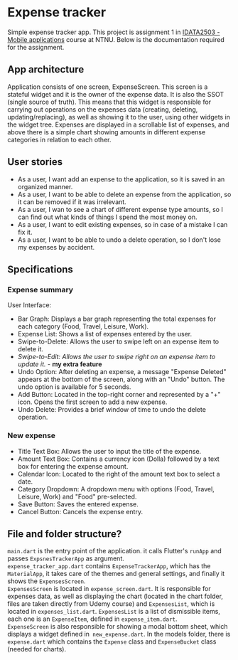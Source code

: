 # Expense tracker


Simple expense tracker app. This project is assignment 1 in [IDATA2503 - Mobile applications](https://www.ntnu.edu/studies/courses/IDATA2503) course at NTNU. Below is the documentation required for the assignment.  



## App architecture
Application consists of one screen, ExpenseScreen. This screen is a stateful widget and it is the owner of the expense data. It is also the SSOT (single source of truth). This means that this widget is responsible for carrying  out operations on the expenses data (creating, deleting, updating/replacing), as well as showing it to the user, using other widgets in the widget tree. Expenses are displayed in a scrollable list of expenses, and above there is a simple chart showing amounts in different expense categories in relation to each other.  

## User stories
 - As a user, I want add an expense to the application, so it is saved in an organized manner.  
 - As a user, I want to be able to delete an expense from the application, so it can be removed if it was irrelevant.  
 - As a user, I wan to see a chart of different expense type amounts, so I can find out what kinds of things I spend the most money on.  
 - As a user, I want to edit existing expenses, so in case of a mistake I can fix it.  
 - As a user, I want to be able to undo a delete operation, so I don't lose my expenses by accident.  
 
## Specifications
### Expense summary
User Interface:
- Bar Graph: Displays a bar graph representing the total expenses for each category (Food, Travel, Leisure, Work).
- Expense List: Shows a list of expenses entered by the user.
- Swipe-to-Delete: Allows the user to swipe left on an expense item to delete it.
- *Swipe-to-Edit: Allows the user to swipe right on an expense item to update it.* - **my extra feature**
- Undo Option: After deleting an expense, a message "Expense Deleted" appears at the bottom of the screen, along with an "Undo" button. The undo option is available for 5 seconds.
- Add Button: Located in the top-right corner and represented by a "+" icon. Opens the first screen to add a new expense.
- Undo Delete: Provides a brief window of time to undo the delete operation.
### New expense 
- Title Text Box: Allows the user to input the title of the expense.
- Amount Text Box: Contains a currency icon (Dolla) followed by a text box for entering the expense amount.
- Calendar Icon: Located to the right of the amount text box to select a date.
- Category Dropdown: A dropdown menu with options (Food, Travel, Leisure, Work) and "Food" pre-selected.
- Save Button: Saves the entered expense.
- Cancel Button: Cancels the expense entry.

## File and folder structure?
`main.dart` is the entry point of the application. it calls Flutter's  `runApp` and passes `ExpsnesTrackerApp` as argument.  
`expense_tracker_app.dart` contains `ExpenseTrackerApp`, which has the `MaterialApp`, it takes care of the themes and general settings, and finally it shows the `ExpensesScreen`.  
`ExpensesScreen` is located in `expense_screen.dart`.  It is responsible for expenses data, as well as displaying the chart (located in the chart folder, files are taken directly from Udemy course) and `ExpensesList`, which is located in `expenses_list.dart`.
`ExpensesList` is a list of dismissible items, each one is an `ExpenseItem`, defined in `expense_item.dart`.  
`ExpenseScreen` is also responsible for showing a modal bottom sheet, which displays a widget defined in` new_expense.dart`.
In the models folder, there is `expense.dart` which contains the `Expense` class and `ExpenseBucket` class (needed for charts).